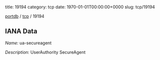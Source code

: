title: 19194
category: tcp
date: 1970-01-01T00:00:00+0000
slug: tcp/19194

[portdb](/) / [tcp](/category/tcp.html) / 19194


## IANA Data

_Name:_ ua-secureagent

_Description:_ UserAuthority SecureAgent

